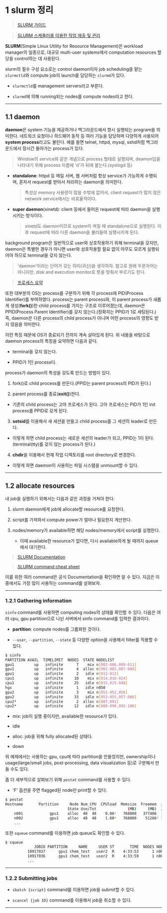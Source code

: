 # 1 slurm 정리

> [SLURM 가이드](https://thisisntnathan.github.io/dftCourse/ShortCourse/slurm.html)

> [SLURM 스케줄러를 이용한 작업 제출 및 관리](https://dandyrilla.github.io/2017-04-11/jobsched-slurm/)

**SLURM**(Simple Linux Utility for Resource Management)은 workload manager의 일종으로, 대규모 multi-user systems에서 computation resources 할당을 control하는 데 사용된다.

slurm의 필수 구성 요소로는 control daemon이자 job scheduling을 맡는 `slurmctld`와 compute job의 launch를 담당하는 `slurmd`가 있다.

- `slurmctld`를 management servers라고 부른다.

- `slurmd`에 의해 running되는 nodes를 compute nodes라고 한다.

---

## 1.1 daemon

**daemon**은 system 기능을 제공하거나 백그라운드에서 항시 실행되는 program을 의미한다. 네트워크 요청이나 하드웨어 동작 등 여러 기능을 담당하며 다양하게 사용되어 **system process**라고도 불린다. 예를 들면 telnet, httpd, mysql, sshd처럼 백그라운드에서 장시간 돌아가는 process가 있다.

> Window의 service와 같은 개념으로 process 형태로 실행되며, deamon임을 나타내기 위해 process 이름에 'd'가 뒤에 붙는다.(syslogd 등)

- **standalone**: httpd 등 메일 서버, 웹 서버처럼 항상 service가 가능하게 수행되며, 혼자서 request를 받아서 처리하는 daemon을 의미한다. 

  > 특성상 memory 사용량이 많을 수밖에 없어서, client request가 많지 않은 network service에서는 비효율적이다.

- **super daemon**(xinetd): client 등에서 들어온 request에 따라 daemon을 실행시키는 방식이다.

  > xinetd도 daemon이므로 system이 켜질 때 standalone으로 실행된다. 이후 request에 따라 다른 daemon을 불러들여 실행시키게 된다.

background program은 일반적으로 user와 상호작용하기 위해 terminal을 갖지만, daemon은 특별한 경우가 아니면 user와 상호작용할 필요 없이 아무도 모르게 실행되어야 하므로 terminal을 갖지 않는다.

> 'daemon'이라는 단어가 갖는 의미(귀신)을 생각하자. 참고로 원래 두문자어는 아니지만, disk and execution monitor로 뜻을 맞춰서 부르기도 한다.

> [프로세스 요약](https://4legs-study.tistory.com/37)

또한 대부분의 OS는 process를 구분하기 위해 각 process에 PID(Process Identifier)를 부여하였다. process는 parent process와, 이 parent process가 새롭게 생성(**fork()**)한 child process를 가지는 구조로 이루어졌는데, daemon은 PPID(Process Parent Identifier)를 갖지 않는다.(정확히는 PPID가 1로 세팅된다.) 즉, daemon은 다른 process의 child process가 아니며 어떤 process의 영향도 받지 않음을 의미한다. 

이런 특징 때문에 OS가 종료되기 전까지 계속 살아있게 된다. 위 내용을 바탕으로 daemon process의 특징을 요약하면 다음과 같다.

- terminal을 갖지 않는다.

- PPID가 1인 process다.

process가 daemon의 특성을 갖도록 만드는 방법이 있다.

1. fork()로 child process를 만든다.(PPID는 parent process의 PID가 된다.)

2. parent process를 종료(**exit()**)한다. 

  - 기존의 child process는 고아 프로세스가 된다. 고아 프로세스는 PID가 1인 init process를 PPID로 갖게 된다.

3. **setsid**를 이용해서 새 세션을 만들고 child process를 그 세션의 leader로 만든다.

  - 이렇게 하면 child process는 새로운 세션의 leader가 되고, PPID는 1이 된다.(terminal(tty)를 갖지 않는 process가 된다.)

4. **chdir**을 이용해서 현재 작업 디렉토리를 root directory로 변경한다.

  - 이렇게 하면 daemon이 사용하는 파일 시스템을 unmount할 수 있다.

---

## 1.2 allocate resources

내 job을 실행하기 위해서는 다음과 같은 과정을 거쳐야 한다.

1. slurm daemon에게 job에 allocate할 resource를 요청한다.

2. script를 가져와서 compute power가 얼마나 필요한지 계산한다.

3. nodes/memory가 available하면 해당 nodes/memory에서 script를 실행한다.

    - 이때 available한 resource가 없다면, 다시 available하게 될 때까지 queue에서 대기한다.

> [SLURM Documentation](https://slurm.schedmd.com/)

> [SLURM command cheat sheet](https://slurm.schedmd.com/pdfs/summary.pdf)

이를 위한 여러 command은 공식 Documentation을 확인하면 알 수 있다. 지금은 이 중에서도 가장 많이 사용하는 command를 살펴보자.

---

### 1.2.1 Gathering information

`sinfo` command를 사용하면 computing nodes의 상태를 확인할 수 있다. 다음은 여러 cpu, gpu partition으로 나뉜 서버에서 sinfo command를 입력한 결과이다.

- **partition**: compute nodes를 그룹화한 것이다.

- `--user`, `--partition`, `--state` 등 다양한 option을 사용해서 filter를 적용할 수 있다.

```bash
$ sinfo
PARTITION AVAIL  TIMELIMIT  NODES  STATE NODELIST
gpu1         up   infinite      7    mix n[003-006,009-011]
gpu1         up   infinite      4  alloc n[001-002,007-008]
gpu1         up   infinite      2   idle n[012-013]
cpu1         up   infinite     10    mix n[014,016-024]
cpu1         up   infinite     25   idle n[015,025-048]
hgx          up   infinite      1   idle n050
gpu2         up   infinite      3    mix n[051-052,056]
gpu2         up   infinite     33   idle n[053-055,057-086]
cpu2*        up   infinite      2  alloc n[087,091]
cpu2*        up   infinite     12   idle n[088-090,092-100]
```

- mix: job이 실행 중이지만, available한 resource가 있다.

- idle

- alloc: job을 위해 fully allocated된 상태다.

- down

위 예제에서는 사용하는 gpu, cpu에 따라 partition을 만들었지만, ownership이나 usage(large/small jobs, post-processing, data visualization 등)로 구분해서 만들 수도 있다.

좀 더 세부적으로 살펴보기 위해 `pestat` command를 사용할 수 있다.

- 'F' 옵션을 주면 flagged된 node만 print할 수 있다.

```bash
$ pestat
Hostname       Partition     Node Num_CPU  CPUload  Memsize  Freemem  Joblist
                            State Use/Tot              (MB)     (MB)  JobId User ...
    n001            gpu1    alloc  48  48    0.86*   768000   377406  10916860 user1 10917036 user2  
    n002            gpu1    alloc  48  48    1.60*   768000    51286* 10917038 user2 10917037 user2  
    ...
```

또한 `squeue` command를 이용하면 job queue도 확인할 수 있다.
```bash
$ squeue
             JOBID PARTITION     NAME     USER ST       TIME  NODES NODELIST(REASON)
          10917037      gpu1 chem_test   user2  R    4:33:53      1 n002
          10917036      gpu1 chem_test   user2  R    4:33:59      1 n001
          ...
```

---

### 1.2.2 Submitting jobs

- `sbatch {script}` command를 이용하면 job을 submit할 수 있다.

- `scancel {job ID}` command를 이용해서 job을 취소할 수 있다.

---